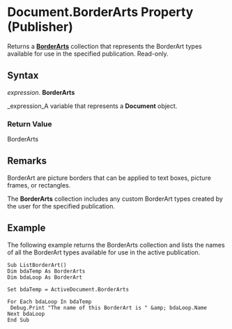 
# Document.BorderArts Property (Publisher)

Returns a  **[BorderArts](0fc016f6-154e-3591-34b3-e094bbad9d16.md)** collection that represents the BorderArt types available for use in the specified publication. Read-only.


## Syntax

 _expression_. **BorderArts**

 _expression_A variable that represents a  **Document** object.


### Return Value

BorderArts


## Remarks

BorderArt are picture borders that can be applied to text boxes, picture frames, or rectangles. 

The  **BorderArts** collection includes any custom BorderArt types created by the user for the specified publication.


## Example

The following example returns the BorderArts collection and lists the names of all the BorderArt types available for use in the active publication.


```
Sub ListBorderArt() 
Dim bdaTemp As BorderArts 
Dim bdaLoop As BorderArt 
 
Set bdaTemp = ActiveDocument.BorderArts 
 
For Each bdaLoop In bdaTemp 
 Debug.Print "The name of this BorderArt is " &amp; bdaLoop.Name 
Next bdaLoop 
End Sub
```

